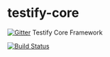 # testify-core

[![Gitter](https://badges.gitter.im/Join%20Chat.svg)](https://gitter.im/testify/testify-core?utm_source=badge&utm_medium=badge&utm_campaign=pr-badge&utm_content=badge)
Testify Core Framework

[![Build Status](https://travis-ci.org/testify/testify-core.svg?branch=master)](https://travis-ci.org/testify/testify-core)
